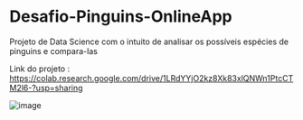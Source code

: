 # Desafio-Pinguins-OnlineApp
Projeto de Data Science com o intuito de analisar os possíveis espécies de pinguins e compara-las


Link do projeto : https://colab.research.google.com/drive/1LRdYYjO2kz8Xk83xlQNWn1PtcCTM2l6-?usp=sharing

![image](https://user-images.githubusercontent.com/77518236/170279527-466351f7-f7f9-4617-a043-6b69b6b90ed8.png)
